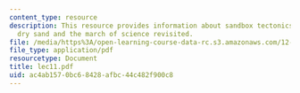 ```yaml
---
content_type: resource
description: This resource provides information about sandbox tectonics - simple theory,
  dry sand and the march of science revisited.
file: /media/https%3A/open-learning-course-data-rc.s3.amazonaws.com/12-005-applications-of-continuum-mechanics-to-earth-atmospheric-and-planetary-sciences-spring-2006/ac4ab1570bc68428afbc44c482f900c8_lec11.pdf
file_type: application/pdf
resourcetype: Document
title: lec11.pdf
uid: ac4ab157-0bc6-8428-afbc-44c482f900c8
---
```

